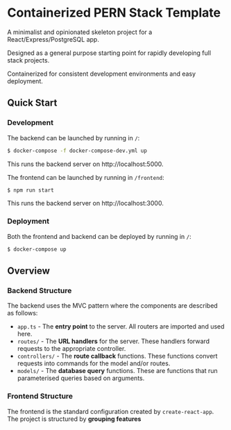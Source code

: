 # Containerized PERN Stack Template
A minimalist and opinionated skeleton project for a React/Express/PostgreSQL app. 

Designed as a general purpose starting point for rapidly developing full stack projects. 

Containerized for consistent development environments and easy deployment.

## Quick Start
### Development
The backend can be launched by running in ``/``:
```bash
$ docker-compose -f docker-compose-dev.yml up
```
This runs the backend server on http://localhost:5000. 

The frontend can be launched by running in ``/frontend``:
```bash
$ npm run start
```
This runs the backend server on http://localhost:3000. 

### Deployment
Both the frontend and backend can be deployed by running in ``/``:
```bash
$ docker-compose up
```

## Overview
### Backend Structure
The backend uses the MVC pattern where the components are described as follows:
- ``app.ts`` - The **entry point** to the server. All routers are imported and used here.
- ``routes/`` - The **URL handlers** for the server. These handlers forward requests to the appropriate controller.
- ``controllers/`` - The **route callback** functions. These functions convert requests into commands for the model and/or routes.
- ``models/`` - The **database query** functions. These are functions that run parameterised queries based on arguments.

### Frontend Structure
The frontend is the standard configuration created by ``create-react-app``. The project is structured by **grouping features**
